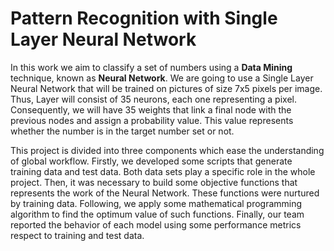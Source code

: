 

# Pattern Recognition with Single Layer Neural Network

In this work we aim to classify a set of numbers using a **Data Mining** technique, known as **Neural Network**. We are going to use a Single Layer Neural Network that will be trained on pictures of size 7x5 pixels per image. Thus, Layer will consist of $35$ neurons, each one representing a pixel. Consequently, we will have 35 weights that link a final node with the previous nodes and assign a probability value. This value represents whether the number is in the target number set or not.

This project is divided into three components which ease the understanding of global workflow. Firstly, we developed some scripts that generate training data and test data. Both data sets play a specific role in the whole project. Then, it was necessary to build some objective functions that represents the work of the Neural Network. These functions were nurtured by training data. Following, we apply some mathematical programming algorithm to find the optimum value of such functions. Finally, our team reported the behavior of each model using some performance metrics respect to training and test data.
